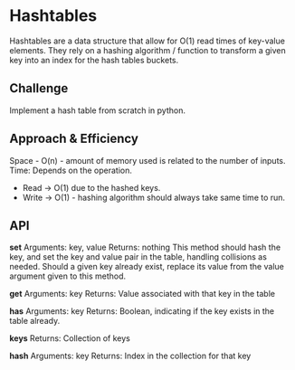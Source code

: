 # Hashtables
Hashtables are a data structure that allow for O(1) read times of key-value elements. They rely on a hashing algorithm / function to transform a given key into an index for the hash tables buckets.

## Challenge

Implement a hash table from scratch in python.

## Approach & Efficiency

Space - O(n) - amount of memory used is related to the number of inputs.
Time: Depends on the operation.
- Read -> O(1) due to the hashed keys.
- Write -> O(1) - hashing algorithm should always take same time to run.


## API

**set**
Arguments: key, value
Returns: nothing
This method should hash the key, and set the key and value pair in the table, handling collisions as needed.
Should a given key already exist, replace its value from the value argument given to this method.

**get**
Arguments: key
Returns: Value associated with that key in the table

**has**
Arguments: key
Returns: Boolean, indicating if the key exists in the table already.

**keys**
Returns: Collection of keys

**hash**
Arguments: key
Returns: Index in the collection for that key
